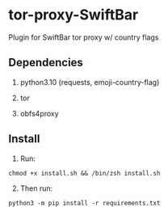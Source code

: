 # tor-proxy-SwiftBar
Plugin for SwiftBar tor proxy w/ country flags

## Dependencies

1. python3.10 (requests, emoji-country-flag)

2. tor 

3. obfs4proxy

## Install
1. Run:

```
chmod +x install.sh && /bin/zsh install.sh
```

2. Then run:

```
python3 -m pip install -r requirements.txt
```

